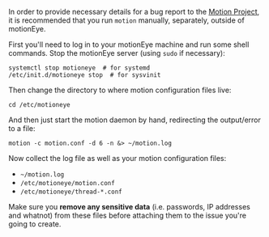 In order to provide necessary details for a bug report to the [Motion Project](https://github.com/Motion-Project/motion/issues), it is recommended that you run `motion` manually, separately, outside of motionEye.

First you'll need to log in to your motionEye machine and run some shell commands. Stop the motionEye server (using `sudo` if necessary):

    systemctl stop motioneye  # for systemd 
    /etc/init.d/motioneye stop  # for sysvinit

Then change the directory to where motion configuration files live:

    cd /etc/motioneye

And then just start the motion daemon by hand, redirecting the output/error to a file:

    motion -c motion.conf -d 6 -n &> ~/motion.log

Now collect the log file as well as your motion configuration files:

 * `~/motion.log`
 * `/etc/motioneye/motion.conf`
 * `/etc/motioneye/thread-*.conf`

Make sure you **remove any sensitive data** (i.e. passwords, IP addresses and whatnot) from these files before attaching them to the issue you're going to create.
